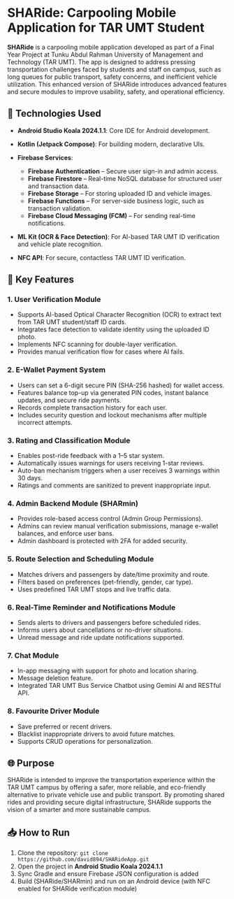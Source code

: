 # SHARide: Carpooling Mobile Application for TAR UMT Student

**SHARide** is a carpooling mobile application developed as part of a Final Year Project at Tunku Abdul Rahman University of Management and Technology (TAR UMT). The app is designed to address pressing transportation challenges faced by students and staff on campus, such as long queues for public transport, safety concerns, and inefficient vehicle utilization. This enhanced version of SHARide introduces advanced features and secure modules to improve usability, safety, and operational efficiency.

## 📱 Technologies Used

* **Android Studio Koala 2024.1.1**: Core IDE for Android development.
* **Kotlin (Jetpack Compose)**: For building modern, declarative UIs.
* **Firebase Services**:

  * **Firebase Authentication** – Secure user sign-in and admin access.
  * **Firebase Firestore** – Real-time NoSQL database for structured user and transaction data.
  * **Firebase Storage** – For storing uploaded ID and vehicle images.
  * **Firebase Functions** – For server-side business logic, such as transaction validation.
  * **Firebase Cloud Messaging (FCM)** – For sending real-time notifications.
* **ML Kit (OCR & Face Detection)**: For AI-based TAR UMT ID verification and vehicle plate recognition.
* **NFC API**: For secure, contactless TAR UMT ID verification.

## 🔐 Key Features

### 1. **User Verification Module**

* Supports AI-based Optical Character Recognition (OCR) to extract text from TAR UMT student/staff ID cards.
* Integrates face detection to validate identity using the uploaded ID photo.
* Implements NFC scanning for double-layer verification.
* Provides manual verification flow for cases where AI fails.

### 2. **E-Wallet Payment System**

* Users can set a 6-digit secure PIN (SHA-256 hashed) for wallet access.
* Features balance top-up via generated PIN codes, instant balance updates, and secure ride payments.
* Records complete transaction history for each user.
* Includes security question and lockout mechanisms after multiple incorrect attempts.

### 3. **Rating and Classification Module**

* Enables post-ride feedback with a 1–5 star system.
* Automatically issues warnings for users receiving 1-star reviews.
* Auto-ban mechanism triggers when a user receives 3 warnings within 30 days.
* Ratings and comments are sanitized to prevent inappropriate input.

### 4. **Admin Backend Module (SHARmin)**

* Provides role-based access control (Admin Group Permissions).
* Admins can review manual verification submissions, manage e-wallet balances, and enforce user bans.
* Admin dashboard is protected with 2FA for added security.

### 5. **Route Selection and Scheduling Module**  
* Matches drivers and passengers by date/time proximity and route.
* Filters based on preferences (pet-friendly, gender, car type).
* Uses predefined TAR UMT stops and live traffic data.

### 6. **Real-Time Reminder and Notifications Module**  
* Sends alerts to drivers and passengers before scheduled rides.
* Informs users about cancellations or no-driver situations.
* Unread message and ride update notifications supported.

### 7. **Chat Module**  
* In-app messaging with support for photo and location sharing.
* Message deletion feature.
* Integrated TAR UMT Bus Service Chatbot using Gemini AI and RESTful API.

### 8. **Favourite Driver Module**  
* Save preferred or recent drivers.
* Blacklist inappropriate drivers to avoid future matches.
* Supports CRUD operations for personalization.

## 🌐 Purpose

SHARide is intended to improve the transportation experience within the TAR UMT campus by offering a safer, more reliable, and eco-friendly alternative to private vehicle use and public transport. By promoting shared rides and providing secure digital infrastructure, SHARide supports the vision of a smarter and more sustainable campus.

## 📥 How to Run

1. Clone the repository:
   `git clone https://github.com/david894/SHARideApp.git`
2. Open the project in **Android Studio Koala 2024.1.1**
3. Sync Gradle and ensure Firebase JSON configuration is added
4. Build (SHARide/SHARmin) and run on an Android device (with NFC enabled for SHARide verification module)
